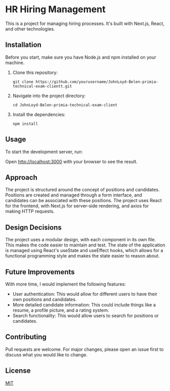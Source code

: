 # HR Hiring Management

This is a project for managing hiring processes. It's built with Next.js, React, and other technologies.

## Installation

Before you start, make sure you have Node.js and npm installed on your machine.

1. Clone this repository:
    ```
    git clone https://github.com/yourusername/JohnLoyd-Belen-primia-technical-exam-clientt.git
    ```
2. Navigate into the project directory:
    ```
    cd JohnLoyd-Belen-primia-technical-exam-client
    ```
3. Install the dependencies:
    ```
    npm install
    ```

## Usage

To start the development server, run:


Open [http://localhost:3000](http://localhost:3000) with your browser to see the result.

## Approach

The project is structured around the concept of positions and candidates. Positions are created and managed through a form interface, and candidates can be associated with these positions. The project uses React for the frontend, with Next.js for server-side rendering, and axios for making HTTP requests.

## Design Decisions

The project uses a modular design, with each component in its own file. This makes the code easier to maintain and test. The state of the application is managed using React's useState and useEffect hooks, which allows for a functional programming style and makes the state easier to reason about.

## Future Improvements

With more time, I would implement the following features:

- User authentication: This would allow for different users to have their own positions and candidates.
- More detailed candidate information: This could include things like a resume, a profile picture, and a rating system.
- Search functionality: This would allow users to search for positions or candidates.

## Contributing

Pull requests are welcome. For major changes, please open an issue first to discuss what you would like to change.

## License

[MIT](https://choosealicense.com/licenses/mit/)
